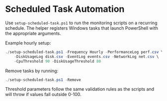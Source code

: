 # Scheduled Task Automation

Use `setup-scheduled-task.ps1` to run the monitoring scripts on a recurring
schedule. The helper registers Windows tasks that launch PowerShell with the
appropriate arguments.

Example hourly setup:

```powershell
./setup-scheduled-task.ps1 -Frequency Hourly -PerformanceLog perf.csv \
    -DiskUsageLog disk.csv -EventLog events.csv -NetworkLog net.csv \
    -CpuThreshold 90 -DiskUsageThreshold 80
```

Remove tasks by running:

```powershell
./setup-scheduled-task.ps1 -Remove
```

Threshold parameters follow the same validation rules as the scripts and will
throw if values fall outside 0-100.

